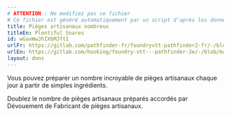 ```yaml
---
# ATTENTION : Ne modifiez pas ce fichier
# Ce fichier est généré automatiquement par un script d'après les données du module Foundry VTT officiel et de sa traduction
title: Pièges artisanaux nombreux
titleEn: Plentiful Snares
id: wGaxWwJhIXbMJft1
urlFr: https://gitlab.com/pathfinder-fr/foundryvtt-pathfinder2-fr/-/blob/master/data/feats/wGaxWwJhIXbMJft1.htm
urlEn: https://gitlab.com/hooking/foundry-vtt---pathfinder-2e/-/blob/master/packs/data/feats.db/plentiful-snares.json
layout: dons
---
```

Vous pouvez préparer un nombre incroyable de pièges artisanaux chaque jour à partir de simples ingrédients.

Doublez le nombre de pièges artisanaux préparés accordés par Dévouement de Fabricant de pièges artisanaux.

